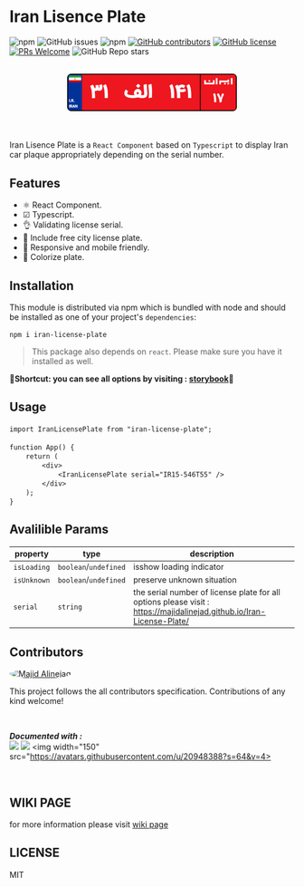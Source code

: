 # Iran Lisence Plate

![npm](https://img.shields.io/npm/dt/iran-license-plate)
![GitHub issues](https://img.shields.io/github/issues/MajidAlinejad/Iran-License-Plate)
![npm](https://img.shields.io/npm/v/iran-license-plate)
[![GitHub contributors](https://img.shields.io/github/contributors/MajidAlinejad/Iran-License-Plate.svg)](https://GitHub.com/MajidAlinejad/Iran-License-Plate/contributors/)
[![GitHub license](https://img.shields.io/badge/license-MIT-blue.svg)](https://github.com/MajidAlinejad/Iran-License-Plate/blob/master/LICENSE)
[![PRs Welcome](https://img.shields.io/badge/PRs-welcome-orange.svg)](https://github.com/MajidAlinejad/Iran-License-Plate/compare)
![GitHub Repo stars](https://img.shields.io/github/stars/MajidAlinejad/Iran-License-Plate?style=social)

<br />
<div align="center">
  <img src="./images/banner.gif" alt="Iran License Plate" title="Iran License Plate"  width="300">
</div>
<br />
<br />

Iran Lisence Plate is a `React Component` based on `Typescript` to display Iran car plaque appropriately depending on the serial number.

## Features

- ⚛ React Component.
- ☑ Typescript.
- 👌 Validating license serial.
- 🎈 Include free city license plate.
- 📐 Responsive and mobile friendly.
- 🌈 Colorize plate.

## Installation

This module is distributed via npm which is bundled with node and should be installed as one of your project's `dependencies`:

```
npm i iran-license-plate
```

> This package also depends on `react`. Please make sure you have it installed
> as well.

**🚨Shortcut: you can see all options by visiting : [storybook](https://majidalinejad.github.io/Iran-License-Plate/)🚨**

## Usage

```JSX
import IranLicensePlate from "iran-license-plate";

function App() {
    return (
        <div>
            <IranLicensePlate serial="IR15-546T55" />
        </div>
    );
}
```

## Avalilible Params

| property    | type                  | description                                                                                                           |
| ----------- | --------------------- | --------------------------------------------------------------------------------------------------------------------- |
| `isLoading` | `boolean`/`undefined` | isshow loading indicator                                                                                              |
| `isUnknown` | `boolean`/`undefined` | preserve unknown situation                                                                                            |
| `serial`    | `string`              | the serial number of license plate for all options please visit : https://majidalinejad.github.io/Iran-License-Plate/ |

## Contributors

<a href="https://github.com/MajidAlinejad"  >
<img style="border-radius:100%" width="40" alt="Majid Alinejad" src="https://avatars.githubusercontent.com/u/25850003?s=400&u=bd3ade163371339aca49cb094759232a416077d4&v=4">
</a>

This project follows the all contributors specification.
Contributions of any kind welcome!

</br>

**_Documented with :_**
<br>
<img width="150" src="https://user-images.githubusercontent.com/321738/63501763-88dbf600-c4cc-11e9-96cd-94adadc2fd72.png">
<img width="150" src="https://avatars.githubusercontent.com/u/10855997?s=96&v=4">
<img width="150" src="https://avatars.githubusercontent.com/u/20948388?s=64&v=4>

<br>

## WIKI PAGE

for more information please visit [wiki page ](https://github.com/MajidAlinejad/Iran-License-Plate/wiki)

## LICENSE

MIT
